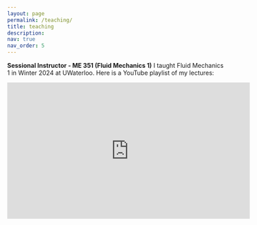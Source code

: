 ```yaml
---
layout: page
permalink: /teaching/
title: teaching
description: 
nav: true
nav_order: 5
---
```



**Sessional Instructor - ME 351 (Fluid Mechanics 1)**
I taught Fluid Mechanics 1 in Winter 2024 at UWaterloo. Here is a YouTube playlist of my lectures:
<iframe width="560" height="315" src="https://www.youtube.com/embed/videoseries?si=N4ilikCJetOcjntN&amp;list=PLuV-XJJZrRRdR_fZkK2JFPJcnh6oagg20" title="YouTube video player" frameborder="0" allow="accelerometer; autoplay; clipboard-write; encrypted-media; gyroscope; picture-in-picture; web-share" referrerpolicy="strict-origin-when-cross-origin" allowfullscreen></iframe>





